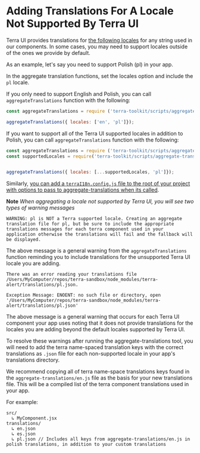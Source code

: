 # Adding Translations For A Locale Not Supported By Terra UI

Terra UI provides translations for [the following locales](https://github.com/cerner/terra-toolkit/blob/master/scripts/aggregate-translations/i18nSupportedLocales.js) for any string used in our components. In some cases, you may need to support locales outside of the ones we provide by default.

As an example, let's say you need to support Polish (pl) in your app.

In the aggregate translation functions, set the locales option and include the `pl` locale.

If you only need to support English and Polish, you can call `aggregateTranslations` function with the following:

```js
const aggregateTranslations = require ('terra-toolkit/scripts/aggregate-translations/aggregate-translations');

aggregateTranslations({ locales: ['en', 'pl']});
```

If you want to support all of the Terra UI supported locales in addition to Polish, you can call `aggregateTranslations` function with the following:

```js
const aggregateTranslations = require ('terra-toolkit/scripts/aggregate-translations/aggregate-translations');
const supportedLocales = require('terra-toolkit/scripts/aggregate-translations/i18nSupportedLocales');


aggregateTranslations({ locales: [...supportedLocales, 'pl']});
```

Similarly, [you can add a `terraI18n.config.js` file to the root of your project with options to pass to aggregate-translations when its called](https://github.com/cerner/terra-toolkit/blob/master/docs/AggregateTranslations.md#terrai18nconfig-example).

**Note** *When aggregating a locale not supported by Terra UI, you will see two types of warning messages*

```
WARNING: pl is NOT a Terra supported locale. Creating an aggregate translation file for pl, but be sure to include the appropriate translations messages for each terra component used in your application otherwise the translations will fail and the fallback will be displayed.
```

The above message is a general warning from the `aggregateTranslations` function reminding you to include translations for the unsupported Terra UI locale you are adding.

```
There was an error reading your translations file /Users/MyComputer/repos/terra-sandbox/node_modules/terra-alert/translations/pl.json.

Exception Message: ENOENT: no such file or directory, open '/Users/MyComputer/repos/terra-sandbox/node_modules/terra-alert/translations/pl.json'
```

The above message is a general warning that occurs for each Terra UI component your app uses noting that it does not provide translations for the locales you are adding beyond the default locales supported by Terra UI.

To resolve these warnings after running the aggregate-translations tool, you will need to add the terra name-spaced translation keys with the correct translations as `.json` file for each non-supported locale in your app's translations directory.

We recommend copying all of terra name-space translations keys found in the `aggregate-translations/en.js` file as the basis for your new translations file. This will be a compiled list of the terra component translations used in your app.

For example:

```
src/
  ↳ MyComponent.jsx
translations/
  ↳ en.json
  ↳ es.json
  ↳ pl.json // Includes all keys from aggregate-translations/en.js in polish translations, in addition to your custom translations
```
